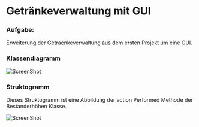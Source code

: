 # Getränkeverwaltung mit GUI

### Aufgabe:
Erweiterung der Getraenkeverwaltung aus dem ersten Projekt um eine GUI.

### Klassendiagramm

![ScreenShot](https://github.com/Jibriyl/Getraenkeverwaltung_2.0/blob/master/Graphen/Getr%C3%A4nkeverwaltung%20UML.png)

### Struktogramm
Dieses Struktogramm ist eine Abbildung der action Performed Methode der Bestanderhöhen Klasse.

![ScreenShot](https://github.com/Jibriyl/Getraenkeverwaltung_2.0/blob/master/Graphen/Struktogramm%20bestanderh%C3%B6hen.png)
